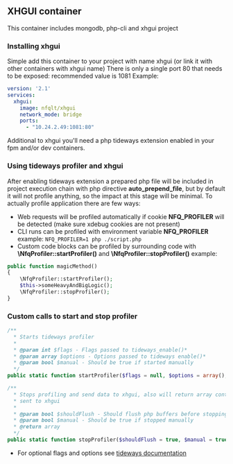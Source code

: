 ## XHGUI container
This container includes mongodb, php-cli and xhgui project

### Installing xhgui
Simple add this container to your project with name xhgui (or link it with other containers with xhgui name)
There is only a single port 80 that needs to be exposed: recommended value is 1081
Example:
```yaml
version: '2.1'
services:
  xhgui:
    image: nfqlt/xhgui
    network_mode: bridge
    ports:
      - "10.24.2.49:1081:80"
```
Additional to xhgui you'll need a php tideways extension enabled in your fpm and/or dev containers.

### Using tideways profiler and xhgui
After enabling tideways extension a prepared php file will be included in project execution chain with php
directive __auto_prepend_file__, but by default it will not profile anything,
so the impact at this stage will be minimal. To actually profile application there are few ways:

 - Web requests will be profiled automatically if cookie __NFQ_PROFILER__ will be detected (make sure xdebug cookies are not present)
 - CLI runs can be profiled with environment variable __NFQ_PROFILER__ example: `NFQ_PROFILER=1 php ./script.php`
 - Custom code blocks can be profiled by surrounding code with
 __\NfqProfiler::startProfiler()__ and __\NfqProfiler::stopProfiler()__ example:

```php
public function magicMethod()
{
    \NfqProfiler::startProfiler();
    $this->someHeavyAndBigLogic();
    \NfqProfiler::stopProfiler();
}
```
### Custom calls to start and stop profiler
```php
/**
  * Starts tideways profiler
  *
  * @param int $flags - Flags passed to tideways_enable()*
  * @param array $options - Options passed to tideways enable()*
  * @param bool $manual - Should be true if started manually
  */
public static function startProfiler($flags = null, $options = array(), $manual = true);

/**
  * Stops profiling and send data to xhgui, also will return array containing data
  * sent to xhgui
  *
  * @param bool $shouldFlush - Should flush php buffers before stopping the profiler
  * @param bool $manual - Should be true if stopped manually
  * @return array
  */
public static function stopProfiler($shouldFlush = true, $manual = true);
```
* For optional flags and options see 
[tideways documentation](https://tideways.io/profiler/docs/setup/profiler-php-pecl-extension#documentation)

